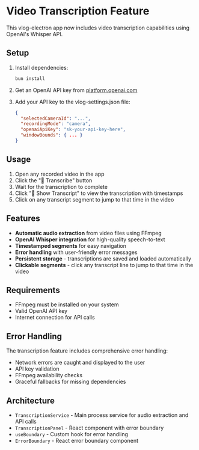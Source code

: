 # Video Transcription Feature

This vlog-electron app now includes video transcription capabilities using OpenAI's Whisper API.

## Setup

1. Install dependencies:

   ```bash
   bun install
   ```

2. Get an OpenAI API key from [platform.openai.com](https://platform.openai.com/api-keys)

3. Add your API key to the vlog-settings.json file:
   ```json
   {
     "selectedCameraId": "...",
     "recordingMode": "camera",
     "openaiApiKey": "sk-your-api-key-here",
     "windowBounds": { ... }
   }
   ```

## Usage

1. Open any recorded video in the app
2. Click the "🎤 Transcribe" button
3. Wait for the transcription to complete
4. Click "📝 Show Transcript" to view the transcription with timestamps
5. Click on any transcript segment to jump to that time in the video

## Features

- **Automatic audio extraction** from video files using FFmpeg
- **OpenAI Whisper integration** for high-quality speech-to-text
- **Timestamped segments** for easy navigation
- **Error handling** with user-friendly error messages
- **Persistent storage** - transcriptions are saved and loaded automatically
- **Clickable segments** - click any transcript line to jump to that time in the video

## Requirements

- FFmpeg must be installed on your system
- Valid OpenAI API key
- Internet connection for API calls

## Error Handling

The transcription feature includes comprehensive error handling:

- Network errors are caught and displayed to the user
- API key validation
- FFmpeg availability checks
- Graceful fallbacks for missing dependencies

## Architecture

- `TranscriptionService` - Main process service for audio extraction and API calls
- `TranscriptionPanel` - React component with error boundary
- `useBoundary` - Custom hook for error handling
- `ErrorBoundary` - React error boundary component
